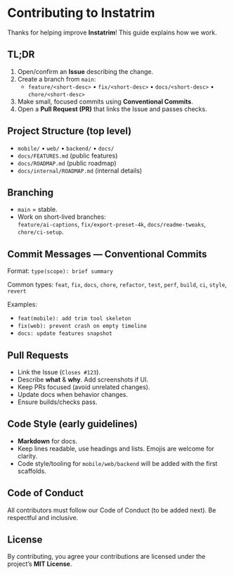 # Contributing to Instatrim

Thanks for helping improve **Instatrim**! This guide explains how we work.

## TL;DR
1. Open/confirm an **Issue** describing the change.
2. Create a branch from `main`:  
   - `feature/<short-desc>` • `fix/<short-desc>` • `docs/<short-desc>` • `chore/<short-desc>`
3. Make small, focused commits using **Conventional Commits**.
4. Open a **Pull Request (PR)** that links the Issue and passes checks.

## Project Structure (top level)
- `mobile/` • `web/` • `backend/` • `docs/`
- `docs/FEATURES.md` (public features)  
- `docs/ROADMAP.md` (public roadmap)  
- `docs/internal/ROADMAP.md` (internal details)

## Branching
- `main` = stable.  
- Work on short-lived branches:  
  `feature/ai-captions`, `fix/export-preset-4k`, `docs/readme-tweaks`, `chore/ci-setup`.

## Commit Messages — Conventional Commits
Format: `type(scope): brief summary`

Common types: `feat`, `fix`, `docs`, `chore`, `refactor`, `test`, `perf`, `build`, `ci`, `style`, `revert`

Examples:
- `feat(mobile): add trim tool skeleton`
- `fix(web): prevent crash on empty timeline`
- `docs: update features snapshot`

## Pull Requests
- Link the Issue (`Closes #123`).
- Describe **what** & **why**. Add screenshots if UI.
- Keep PRs focused (avoid unrelated changes).
- Update docs when behavior changes.
- Ensure builds/checks pass.

## Code Style (early guidelines)
- **Markdown** for docs.  
- Keep lines readable, use headings and lists. Emojis are welcome for clarity.  
- Code style/tooling for `mobile/web/backend` will be added with the first scaffolds.

## Code of Conduct
All contributors must follow our Code of Conduct (to be added next). Be respectful and inclusive.

## License
By contributing, you agree your contributions are licensed under the project’s **MIT License**.
